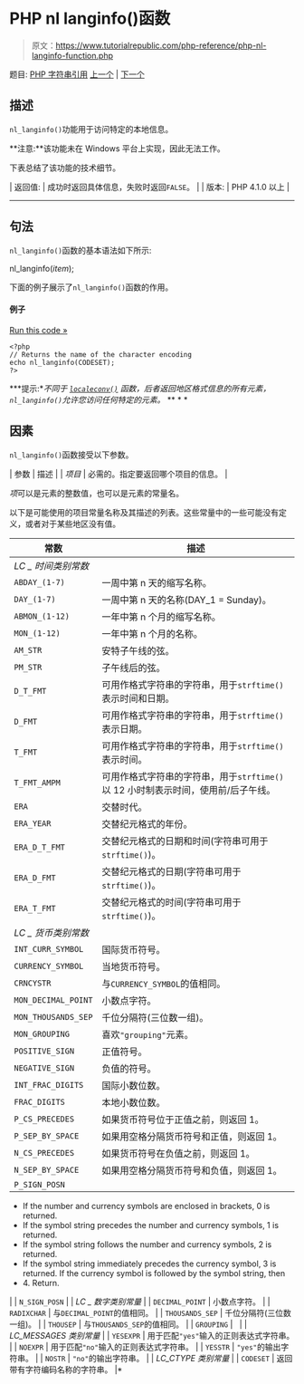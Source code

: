# PHP nl langinfo()函数

> 原文：<https://www.tutorialrepublic.com/php-reference/php-nl-langinfo-function.php>

题目: [PHP 字符串引用](php-string-functions.php) [上一个](php-metaphone-function.php) | [下一个](php-nl2br-function.php)

## 描述

`nl_langinfo()`功能用于访问特定的本地信息。

**注意:**该功能未在 Windows 平台上实现，因此无法工作。

下表总结了该功能的技术细节。

| 返回值: | 成功时返回具体信息，失败时返回`FALSE`。 |
| 版本: | PHP 4.1.0 以上 |

* * *

## 句法

`nl_langinfo()`函数的基本语法如下所示:

nl_langinfo(*item*);

下面的例子展示了`nl_langinfo()`函数的作用。

#### 例子

[Run this code »](../codelab.php?topic=php&file=access-specific-local-information "Run this code to view the output")

```
<?php
// Returns the name of the character encoding
echo nl_langinfo(CODESET);
?>
```

 ***提示:**不同于 [`localeconv()`](php-localeconv-function.php) 函数，后者返回地区格式信息的所有元素，`nl_langinfo()`允许您访问任何特定的元素。*  ** * *

## 因素

`nl_langinfo()`函数接受以下参数。

| 参数 | 描述 |
| *项目* | 必需的。指定要返回哪个项目的信息。 |

*项*可以是元素的整数值，也可以是元素的常量名。

以下是可能使用的项目常量名称及其描述的列表。这些常量中的一些可能没有定义，或者对于某些地区没有值。

| 常数 | 描述 |
| --- | --- |
| *LC _ 时间类别常数* |
| `ABDAY_(1-7)` | 一周中第 n 天的缩写名称。 |
| `DAY_(1-7)` | 一周中第 n 天的名称(DAY_1 = Sunday)。 |
| `ABMON_(1-12)` | 一年中第 n 个月的缩写名称。 |
| `MON_(1-12)` | 一年中第 n 个月的名称。 |
| `AM_STR` | 安特子午线的弦。 |
| `PM_STR` | 子午线后的弦。 |
| `D_T_FMT` | 可用作格式字符串的字符串，用于`strftime()`表示时间和日期。 |
| `D_FMT` | 可用作格式字符串的字符串，用于`strftime()`表示日期。 |
| `T_FMT` | 可用作格式字符串的字符串，用于`strftime()`表示时间。 |
| `T_FMT_AMPM` | 可用作格式字符串的字符串，用于`strftime()`以 12 小时制表示时间，使用前/后子午线。 |
| `ERA` | 交替时代。 |
| `ERA_YEAR` | 交替纪元格式的年份。 |
| `ERA_D_T_FMT` | 交替纪元格式的日期和时间(字符串可用于`strftime()`)。 |
| `ERA_D_FMT` | 交替纪元格式的日期(字符串可用于`strftime()`)。 |
| `ERA_T_FMT` | 交替纪元格式的时间(字符串可用于`strftime()`)。 |
| *LC _ 货币类别常数* |
| `INT_CURR_SYMBOL` | 国际货币符号。 |
| `CURRENCY_SYMBOL` | 当地货币符号。 |
| `CRNCYSTR` | 与`CURRENCY_SYMBOL`的值相同。 |
| `MON_DECIMAL_POINT` | 小数点字符。 |
| `MON_THOUSANDS_SEP` | 千位分隔符(三位数一组)。 |
| `MON_GROUPING` | 喜欢`"grouping"`元素。 |
| `POSITIVE_SIGN` | 正值符号。 |
| `NEGATIVE_SIGN` | 负值的符号。 |
| `INT_FRAC_DIGITS` | 国际小数位数。 |
| `FRAC_DIGITS` | 本地小数位数。 |
| `P_CS_PRECEDES` | 如果货币符号位于正值之前，则返回 1。 |
| `P_SEP_BY_SPACE` | 如果用空格分隔货币符号和正值，则返回 1。 |
| `N_CS_PRECEDES` | 如果货币符号在负值之前，则返回 1。 |
| `N_SEP_BY_SPACE` | 如果用空格分隔货币符号和负值，则返回 1。 |
| `P_SIGN_POSN` | 

*   If the number and currency symbols are enclosed in brackets, 0 is returned.
*   If the symbol string precedes the number and currency symbols, 1 is returned.
*   If the symbol string follows the number and currency symbols, 2 is returned.
*   If the symbol string immediately precedes the currency symbol, 3 is returned. If the currency symbol is followed by the symbol string, then
*   4\. Return.

 |
| `N_SIGN_POSN` |
| *LC _ 数字类别常量* |
| `DECIMAL_POINT` | 小数点字符。 |
| `RADIXCHAR` | 与`DECIMAL_POINT`的值相同。 |
| `THOUSANDS_SEP` | 千位分隔符(三位数一组)。 |
| `THOUSEP` | 与`THOUSANDS_SEP`的值相同。 |
| `GROUPING` |   |
| *LC_MESSAGES 类别常量* |
| `YESEXPR` | 用于匹配`"yes"`输入的正则表达式字符串。 |
| `NOEXPR` | 用于匹配`"no"`输入的正则表达式字符串。 |
| `YESSTR` | `"yes"`的输出字符串。 |
| `NOSTR` | `"no"`的输出字符串。 |
| *LC_CTYPE 类别常量* |
| `CODESET` | 返回带有字符编码名称的字符串。 |*